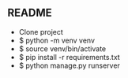 
## README

- Clone project 
- $ python -m venv venv        
- $ source venv/bin/activate
- $ pip install -r requirements.txt
- $ python manage.py runserver
